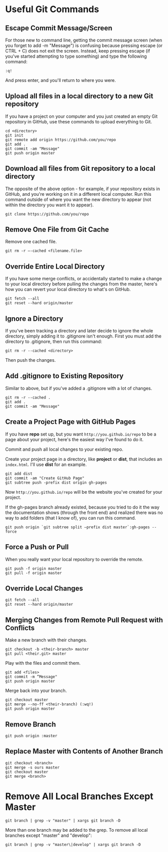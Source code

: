 # Useful Git Commands

## Escape Commit Message/Screen

For those new to command line, getting the commit message screen (when you forget to add -m "Message") is confusing because pressing escape (or CTRL + C) does not exit the screen. Instead, keep pressing escape (if you've started attempting to type something) and type the following command:

    :q!

And press enter, and you'll return to where you were.

## Upload all files in a local directory to a new Git repository

If you have a project on your computer and you just created an empty Git repository in GitHub, use these commands to upload everything to Git.

    cd <directory>
    git init
    git remote add origin https://github.com/you/repo
    git add .
    git commit -am "Message"
    git push origin master

## Download all files from Git repository to a local directory

The opposite of the above option - for example, if your repository exists in GitHub, and you're working on it in a different local computer. Run this command outside of where you want the new directory to appear (not within the directory you want it to appear).

    git clone https://github.com/you/repo

## Remove One File from Git Cache

Remove one cached file.

    git rm -r —-cached <filename.file>

## Override Entire Local Directory

If you have some merge conflicts, or accidentally started to make a change to your local directory before pulling the changes from the master, here's how you can revert your local directory to what's on GitHub.

    git fetch --all
    git reset --hard origin/master

## Ignore a Directory

If you've been tracking a directory and later decide to ignore the whole directory, simply adding it to .gitignore isn't enough. First you must add the directory to .gitignore, then run this command:

    git rm -r --cached <directory>

Then push the changes.

## Add .gitignore to Existing Repository

Similar to above, but if you've added a .gitignore with a lot of changes.

    git rm -r --cached .
    git add .
    git commit -am "Message"

## Create a Project Page with GitHub Pages

If you have **repo** set up, but you want `http://you.github.io/repo` to be a page about your project, here's the easiest way I've found to do it.

Commit and push all local changes to your existing repo.

Create your project page in a directory, like **project** or **dist**, that includes an `index.html`. I'll use **dist** for an example.

    git add dist
    git commit -am "Create GitHub Page"
    git subtree push -prefix dist origin gh-pages

Now `http://you.github.io/repo` will be the website you've created for your project. 

If the gh-pages branch already existed, because you tried to do it the way the documentation shows (through the front end) and realized there was no way to add folders (that I know of), you can run this command.

    git push origin `git subtree split —prefix dist master`:gh-pages --force

## Force a Push or Pull

When you really want your local repository to override the remote.

    git push -f origin master
    git pull -f origin master
    
## Override Local Changes

    git fetch --all
    git reset --hard origin/master
    
## Merging Changes from Remote Pull Request with Conflicts

Make a new branch with their changes.

    git checkout -b <their-branch> master
    git pull <their.git> master
    
Play with the files and commit them.    
    
    git add <files>
    git commit -m “Message"
    git push origin master
  
Merge back into your branch.  
  
    git checkout master
    git merge --no-ff <their-branch) (:wq!)
    git push origin master

## Remove Branch

    git push origin :master
    
## Replace Master with Contents of Another Branch

    git checkout <branch>
    git merge -s ours master
    git checkout master
    git merge <branch>
    
# Remove All Local Branches Except Master

    git branch | grep -v "master" | xargs git branch -D
    
More than one branch may be added to the grep. To remove all local branches except "master" and "develop":

    git branch | grep -v "master\|develop" | xargs git branch -D
